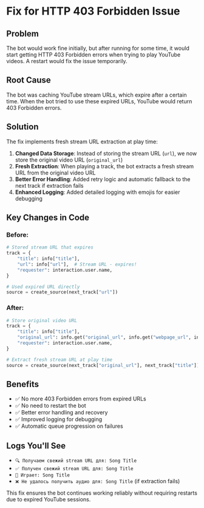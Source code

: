 # Fix for HTTP 403 Forbidden Issue

## Problem
The bot would work fine initially, but after running for some time, it would start getting HTTP 403 Forbidden errors when trying to play YouTube videos. A restart would fix the issue temporarily.

## Root Cause
The bot was caching YouTube stream URLs, which expire after a certain time. When the bot tried to use these expired URLs, YouTube would return 403 Forbidden errors.

## Solution
The fix implements fresh stream URL extraction at play time:

1. **Changed Data Storage**: Instead of storing the stream URL (`url`), we now store the original video URL (`original_url`)
2. **Fresh Extraction**: When playing a track, the bot extracts a fresh stream URL from the original video URL
3. **Better Error Handling**: Added retry logic and automatic fallback to the next track if extraction fails
4. **Enhanced Logging**: Added detailed logging with emojis for easier debugging

## Key Changes in Code

### Before:
```python
# Stored stream URL that expires
track = {
    "title": info["title"], 
    "url": info["url"],  # Stream URL - expires!
    "requester": interaction.user.name,
}

# Used expired URL directly
source = create_source(next_track["url"])
```

### After:
```python
# Store original video URL
track = {
    "title": info["title"],
    "original_url": info.get("original_url", info.get("webpage_url", info["url"])),  # Original URL
    "requester": interaction.user.name,
}

# Extract fresh stream URL at play time
source = create_source(next_track["original_url"], next_track["title"])
```

## Benefits
- ✅ No more 403 Forbidden errors from expired URLs
- ✅ No need to restart the bot
- ✅ Better error handling and recovery
- ✅ Improved logging for debugging
- ✅ Automatic queue progression on failures

## Logs You'll See
- `🔍 Получаем свежий stream URL для: Song Title`
- `✅ Получен свежий stream URL для: Song Title`  
- `🎵 Играет: Song Title`
- `❌ Не удалось получить аудио для: Song Title` (if extraction fails)

This fix ensures the bot continues working reliably without requiring restarts due to expired YouTube sessions.